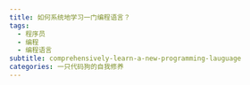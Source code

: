 ```yaml
---
title: 如何系统地学习一门编程语言？
tags:
  - 程序员
  - 编程
  - 编程语言
subtitle: comprehensively-learn-a-new-programming-lauguage
categories: 一只代码狗的自我修养
---
```

